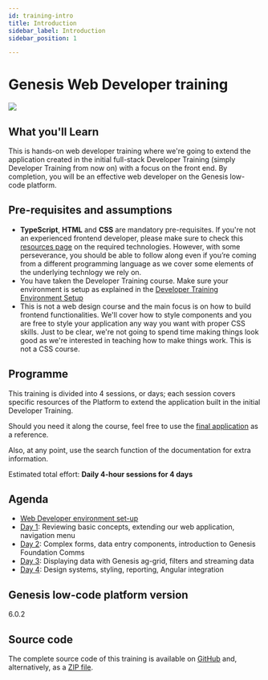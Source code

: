 ```yaml
---
id: training-intro
title: Introduction
sidebar_label: Introduction
sidebar_position: 1

---
```

# Genesis Web Developer training
![](/img/dev-training-book-cover.png)

## What you'll Learn​

This is hands-on web developer training where we're going to extend the application created in the initial full-stack Developer Training (simply Developer Training from now on) with a focus on the front end. By completion, you will be an effective web developer on the Genesis low-code platform.

## Pre-requisites and assumptions

- **TypeScript**, **HTML** and **CSS** are mandatory pre-requisites.​ If you're not an experienced frontend developer, please make sure to check this [resources page](/front-end/basics/prerequisites/) on the required technologies. However, with some perseverance, you should be able to follow along even if you’re coming from a different programming language as we cover some elements of the underlying technlogy we rely on.
- You have taken the Developer Training course. Make sure your environment is setup as explained in the [Developer Training Environment Setup](/getting-started/web-training/environment-setup/)
- This is not a web design course and the main focus is on how to build frontend functionalities. We'll cover how to style components and you are free to style your application any way you want with proper CSS skills. Just to be clear, we're not going to spend time making things look good as we're interested in teaching how to make things work. This is not a CSS course.

## Programme

This training is divided into 4 sessions, or days; each session covers specific resources of the Platform to extend the application built in the initial Developer Training.

Should you need it along the course, feel free to use the [final application](#source-code) as a reference.

Also, at any point, use the search function of the documentation for extra information.

Estimated total effort: <b>Daily 4-hour sessions for 4 days</b>

## Agenda

- [Web Developer environment set-up](/getting-started/web-training/web-training-environment-setup/)
- [Day 1](/getting-started/web-training/training-content-day1/): Reviewing basic concepts, extending our web application​, navigation menu
- [Day 2](/getting-started/web-training/training-content-day2/): Complex forms, data entry components, introduction to Genesis Foundation Comms
- [Day 3](/getting-started/web-training/training-content-day3/): Displaying data with Genesis ag-grid, filters and streaming data
- [Day 4](/getting-started/web-training/training-content-day4/): Design systems, styling, reporting, Angular integration​

## Genesis low-code platform version
6.0.2

## Source code
The complete source code of this training is available 
on [GitHub](https://github.com/genesiscommunitysuccess/devtraining-gama) and, alternatively, as a [ZIP file](https://genesisglobal.jfrog.io/artifactory/community-uploads/devtraining-gama.zip).
